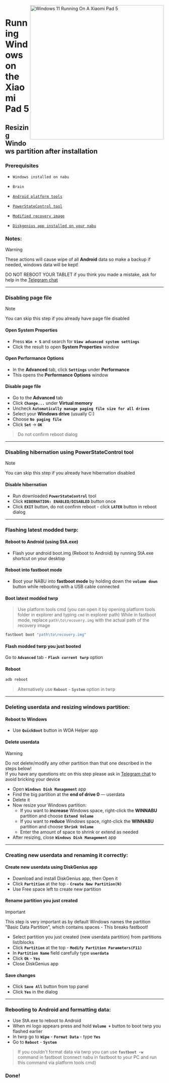 <img align="right" src="https://raw.githubusercontent.com/erdilS/Port-Windows-11-Xiaomi-Pad-5/main/nabu.png" width="425" alt="Windows 11 Running On A Xiaomi Pad 5">

# Running Windows on the Xiaomi Pad 5

## Resizing Windows partition after installation 

### Prerequisites
- ```Windows installed on nabu```

-  ```Brain```

- [```Android platform tools```](https://developer.android.com/studio/releases/platform-tools)

- [```PowerStateControl tool```](https://github.com/Misha803/My-Scripts/releases/tag/PowerStateControl)

- [```Modified recovery image```](https://github.com/ArKT-7/twrp_device_xiaomi_nabu/releases/tag/mod-win)

- [```Diskgenius app installed on your nabu```](https://www.diskgenius.com/download.php)

### Notes:
> [!Warning]
> These actions will cause wipe of all **Android** data so make a backup if needed, windows data will be kept!
> 
> DO NOT REBOOT YOUR TABLET if you think you made a mistake, ask for help in the [Telegram chat](https://t.me/nabuwoa)
---
### Disabling page file  
> [!NOTE]  
> You can skip this step if you already have page file disabled  

#### Open System Properties  
- Press **`Win + S`** and search for **`View advanced system settings`**  
- Click the result to open **System Properties** window  

#### Open Performance Options  
- In the **Advanced** tab, click **`Settings`** under **Performance**  
- This opens the **Performance Options** window  

#### Disable page file  
- Go to the **Advanced** tab  
- Click **`Change...`** under **Virtual memory**  
- Uncheck **`Automatically manage paging file size for all drives`**  
- Select your **Windows drive** (usually C:)  
- Choose **`No paging file`**  
- Click **`Set`** → **`OK`**  
> Do not confirm reboot dialog

---

### Disabling hibernation using PowerStateControl tool  
> [!NOTE]  
> You can skip this step if you already have hibernation disabled  

#### Disable hibernation  
- Run downloaded **`PowerStateControl`** tool   
- Click **`HIBERNATION: ENABLED/DISABLED`** button once  
- Click **`EXIT`** button, do not confirm reboot - click **`LATER`** button in reboot dialog

---

### Flashing latest modded twrp:

#### Reboot to Android (using StA.exe)
- Flash your android boot.img (Reboot to Android) by running StA.exe shortcut on your desktop

#### Reboot into fastboot mode
- Boot your NABU into **fastboot mode** by holding down the **`volume down`** button while rebooting with a USB cable connected

#### Boot latest modded twrp
> Use platform tools cmd (you can open it by opening platform tools folder in explorer and typing `cmd` in explorer path)
> While in fastboot mode, replace `path\to\recovery.img` with the actual path of the recovery image
```cmd
fastboot boot "path\to\recovery.img"
```

#### Flash modded twrp you just booted 
Go to **`Advanced`** tab - **`Flash current twrp`** option 

#### Reboot
```cmd
adb reboot
```
> Alternatively use **`Reboot`** - **`System`** option in twrp

---

### Deleting userdata and resizing windows partition:
#### Reboot to Windows 
- Use **`QuickBoot`** button in WOA Helper app

#### Delete userdata  
> [!WARNING]  
> Do not delete/modify any other partition than that one described in the steps below!  
> If you have any questions etc on this step please ask in [Telegram chat](https://t.me/nabuwoa) to avoid bricking your device  

- Open **`Windows Disk Management`** app  
- Find the big partition at the **end of drive 0** — userdata  
- Delete it  
- Now resize your Windows partition:  
  - If you want to **increase** Windows space, right-click the **WINNABU** partition and choose **`Extend Volume`**  
  - If you want to **reduce** Windows space, right-click the **WINNABU** partition and choose **`Shrink Volume`**  
  - Enter the amount of space to shrink or extend as needed  
- After resizing, close **`Windows Disk Management`** app  

---

### Creating new userdata and renaming it correctly:
#### Create new userdata using DiskGenius app
- Download and install DiskGenius app, then Open it
- Click **`Partition`** at the top - **`Create New Partition(N)`**
- Use Free space left to create new partition

#### Rename partition you just created
> [!IMPORTANT]
> This step is very important as by default Windows names the partition "Basic Data Partition", which contains spaces - This breaks fastboot!
- Select partition you just created (new userdata partition) from partitions list/blocks
- Click **`Partition`** at the top - **`Modify Partition Parameters(F11)`** 
- In **`Partition Name`** field carefully type **`userdata`**
- Click **`Ok`** - **`Yes`**
- Close DiskGenius app

#### Save changes
- Click **`Save All`** button from top panel
- Click **`Yes`** in the dialog

---

### Rebooting to Android and formatting data:
- Use StA.exe to reboot to Android
- When mi logo appears press and hold **`Volume +`** button to boot twrp you flashed earlier
- In twrp go to **`Wipe`** - **`Format Data`** - type **`Yes`**
- Go to **`Reboot`** - **`System`**
> If you couldn't format data via twrp you can use **`fastboot -w`** command in fastboot (connect nabu in fastboot to your PC and run this command via platform tools cmd)

### Done!
